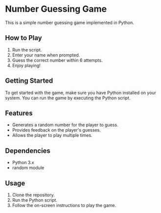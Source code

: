 # Number Guessing Game

This is a simple number guessing game implemented in Python.

## How to Play

1. Run the script.
2. Enter your name when prompted.
3. Guess the correct number within 6 attempts.
4. Enjoy playing!

## Getting Started

To get started with the game, make sure you have Python installed on your system. You can run the game by executing the Python script.

## Features

- Generates a random number for the player to guess.
- Provides feedback on the player's guesses.
- Allows the player to play multiple times.

## Dependencies

- Python 3.x
- random module

## Usage

1. Clone the repository.
2. Run the Python script.
3. Follow the on-screen instructions to play the game.

